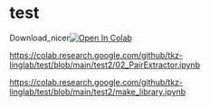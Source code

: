 # test
Download_nicer[![Open In Colab](https://colab.research.google.com/assets/colab-badge.svg)](https://colab.research.google.com/github/tkz-linglab/test/blob/main/test2/download_nicer.ipynb)


https://colab.research.google.com/github/tkz-linglab/test/blob/main/test2/02_PairExtractor.ipynb

https://colab.research.google.com/github/tkz-linglab/test/blob/main/test2/make_library.ipynb
